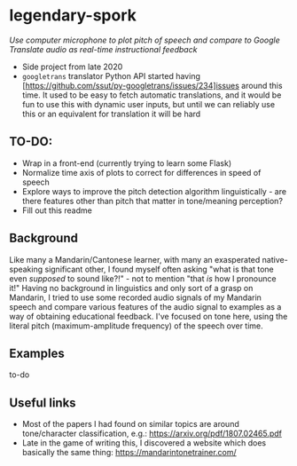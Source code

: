 # legendary-spork
*Use computer microphone to plot pitch of speech and compare to Google Translate audio as real-time instructional feedback* 


+ Side project from late 2020
+ `googletrans` translator Python API started having [https://github.com/ssut/py-googletrans/issues/234]issues around this time. It used to be easy to fetch automatic translations, and it would be fun to use this with dynamic user inputs, but until we can reliably use this or an equivalent for translation it will be hard 

## TO-DO:
+ Wrap in a front-end (currently trying to learn some Flask) 
+ Normalize time axis of plots to correct for differences in speed of speech  
+ Explore ways to improve the pitch detection algorithm linguistically - are there features other than pitch that matter in tone/meaning perception?
+ Fill out this readme

## Background
Like many a Mandarin/Cantonese learner, with many an exasperated native-speaking significant other, I found myself often asking "what is that tone even *supposed* to sound like?!" - not to mention "that *is* how I pronounce it!" Having no background in linguistics and only sort of a grasp on Mandarin, I tried to use some recorded audio signals of my Mandarin speech and compare various features of the audio signal to examples as a way of obtaining educational feedback. I've focused on tone here, using the literal pitch (maximum-amplitude frequency) of the speech over time.

## Examples 
to-do 

## Useful links 
+ Most of the papers I had found on similar topics are around tone/character classification, e.g.: https://arxiv.org/pdf/1807.02465.pdf
+ Late in the game of writing this, I discovered a website which does basically the same thing: https://mandarintonetrainer.com/
